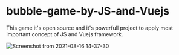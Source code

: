 # bubble-game-by-JS-and-Vuejs
This game it's open source and it's powerfull project to apply most important concept of JS and Vuejs framework.

![Screenshot from 2021-08-16 14-37-30](https://user-images.githubusercontent.com/48286288/129624028-930c78ae-a872-478a-9792-3bc200701fec.png)

